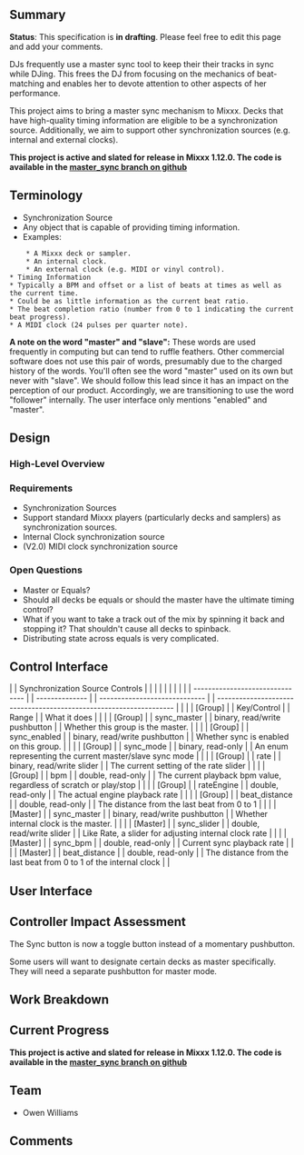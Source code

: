 ## Summary

**Status**: This specification is **in drafting**. Please feel free to
edit this page and add your comments.

DJs frequently use a master sync tool to keep their their tracks in sync
while DJing. This frees the DJ from focusing on the mechanics of
beat-matching and enables her to devote attention to other aspects of
her performance.

This project aims to bring a master sync mechanism to Mixxx. Decks that
have high-quality timing information are eligible to be a
synchronization source. Additionally, we aim to support other
synchronization sources (e.g. internal and external clocks).

**This project is active and slated for release in Mixxx 1.12.0. The
code is available in the [master\_sync branch on
github](https://github.com/mixxxdj/mixxx/tree/master_sync)**

## Terminology

  - Synchronization Source
  - Any object that is capable of providing timing information.
  - Examples:

<!-- end list -->

``` 
    * A Mixxx deck or sampler.
    * An internal clock.
    * An external clock (e.g. MIDI or vinyl control).
* Timing Information
* Typically a BPM and offset or a list of beats at times as well as the current time. 
* Could be as little information as the current beat ratio. 
* The beat completion ratio (number from 0 to 1 indicating the current beat progress).
* A MIDI clock (24 pulses per quarter note).
```

**A note on the word "master" and "slave":** These words are used
frequently in computing but can tend to ruffle feathers. Other
commercial software does not use this pair of words, presumably due to
the charged history of the words. You'll often see the word "master"
used on its own but never with "slave". We should follow this lead since
it has an impact on the perception of our product. Accordingly, we are
transitioning to use the word "follower" internally. The user interface
only mentions "enabled" and "master".

## Design

### High-Level Overview

### Requirements

  - Synchronization Sources
  - Support standard Mixxx players (particularly decks and samplers) as
    synchronization sources.
  - Internal Clock synchronization source
  - (V2.0) MIDI clock synchronization source

### Open Questions

  - Master or Equals?
  - Should all decks be equals or should the master have the ultimate
    timing control?
  - What if you want to take a track out of the mix by spinning it back
    and stopping it? That shouldn't cause all decks to spinback. 
  - Distributing state across equals is very complicated.

## Control Interface

|  | Synchronization Source Controls |  |                |  |                               |  |                                                                    |  |
|  | ------------------------------- |  | -------------- |  | ----------------------------- |  | ------------------------------------------------------------------ |  |
|  | \[Group\]                       |  | Key/Control    |  | Range                         |  | What it does                                                       |  |
|  | \[Group\]                       |  | sync\_master   |  | binary, read/write pushbutton |  | Whether this group is the master.                                  |  |
|  | \[Group\]                       |  | sync\_enabled  |  | binary, read/write pushbutton |  | Whether sync is enabled on this group.                             |  |
|  | \[Group\]                       |  | sync\_mode     |  | binary, read-only             |  | An enum representing the current master/slave sync mode            |  |
|  | \[Group\]                       |  | rate           |  | binary, read/write slider     |  | The current setting of the rate slider                             |  |
|  | \[Group\]                       |  | bpm            |  | double, read-only             |  | The current playback bpm value, regardless of scratch or play/stop |  |
|  | \[Group\]                       |  | rateEngine     |  | double, read-only             |  | The actual engine playback rate                                    |  |
|  | \[Group\]                       |  | beat\_distance |  | double, read-only             |  | The distance from the last beat from 0 to 1                        |  |
|  | \[Master\]                      |  | sync\_master   |  | binary, read/write pushbutton |  | Whether internal clock is the master.                              |  |
|  | \[Master\]                      |  | sync\_slider   |  | double, read/write slider     |  | Like Rate, a slider for adjusting internal clock rate              |  |
|  | \[Master\]                      |  | sync\_bpm      |  | double, read-only             |  | Current sync playback rate                                         |  |
|  | \[Master\]                      |  | beat\_distance |  | double, read-only             |  | The distance from the last beat from 0 to 1 of the internal clock  |  |

## User Interface

## Controller Impact Assessment

The Sync button is now a toggle button instead of a momentary
pushbutton.

Some users will want to designate certain decks as master specifically.
They will need a separate pushbutton for master mode.

## Work Breakdown

## Current Progress

**This project is active and slated for release in Mixxx 1.12.0. The
code is available in the [master\_sync branch on
github](https://github.com/mixxxdj/mixxx/tree/master_sync)**

## Team

  - Owen Williams

## Comments
